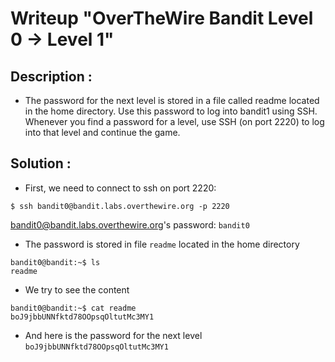 # Writeup "OverTheWire Bandit Level 0 → Level 1"


## Description : 
- The password for the next level is stored in a file called readme located in the home directory. Use this password to log into bandit1 using SSH. Whenever you find a password for a level, use SSH (on port 2220) to log into that level and continue the game.

## Solution :
- First, we need to connect to ssh on port 2220: 
```
$ ssh bandit0@bandit.labs.overthewire.org -p 2220
```
bandit0@bandit.labs.overthewire.org's password:  `bandit0`

- The password is stored in file `readme` located in the home directory 
```
bandit0@bandit:~$ ls
readme
```
- We try to see the content
```
bandit0@bandit:~$ cat readme
boJ9jbbUNNfktd78OOpsqOltutMc3MY1
```
- And here is the password for the next level `boJ9jbbUNNfktd78OOpsqOltutMc3MY1`

